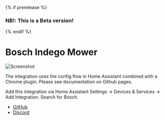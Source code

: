{% if prerelease %}
### NB!: This is a Beta version!
{% endif %}
# Bosch Indego Mower
![Screenshot](https://github.com/sander1988/Indego/blob/master/doc/0-Sensors_3.png)

The integration uses the config flow in Home Assistant combined with a Chrome plugin. Please see documentation on Github pages.

Add this integration via Home Assistant Settings -> Devices & Services -> Add Integration. Search for Bosch.

- [GitHub](https://github.com/sander1988/Indego)
- [Discord](https://discord.gg/aD33GsP)